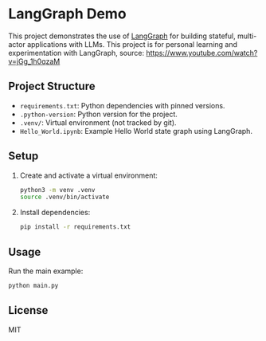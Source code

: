 # LangGraph Demo

This project demonstrates the use of [LangGraph](https://github.com/langchain-ai/langgraph) for building stateful, multi-actor applications with LLMs.
This project is for personal learning and experimentation with LangGraph, source: https://www.youtube.com/watch?v=jGg_1h0qzaM

## Project Structure
- `requirements.txt`: Python dependencies with pinned versions.
- `.python-version`: Python version for the project.
- `.venv/`: Virtual environment (not tracked by git).
- `Hello_World.ipynb`: Example Hello World state graph using LangGraph.

## Setup
1. Create and activate a virtual environment:
   ```bash
   python3 -m venv .venv
   source .venv/bin/activate
   ```
2. Install dependencies:
   ```bash
   pip install -r requirements.txt
   ```

## Usage
Run the main example:
```bash
python main.py
```

## License
MIT
